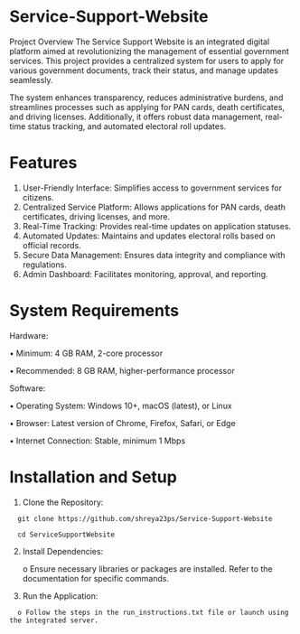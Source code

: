 # Service-Support-Website
Project Overview
The Service Support Website is an integrated digital platform aimed at revolutionizing the management of essential government services. This project provides a centralized system for users to apply for various government documents, track their status, and manage updates seamlessly.

The system enhances transparency, reduces administrative burdens, and streamlines processes such as applying for PAN cards, death certificates, and driving licenses. Additionally, it offers robust data management, real-time status tracking, and automated electoral roll updates.

# Features
1. User-Friendly Interface: Simplifies access to government services for citizens.
2. Centralized Service Platform: Allows applications for PAN cards, death certificates, driving licenses, and more.
3. Real-Time Tracking: Provides real-time updates on application statuses. 
4. Automated Updates: Maintains and updates electoral rolls based on official records.
5. Secure Data Management: Ensures data integrity and compliance with regulations.
6. Admin Dashboard: Facilitates monitoring, approval, and reporting.

# System Requirements

Hardware:

•	Minimum: 4 GB RAM, 2-core processor

•	Recommended: 8 GB RAM, higher-performance processor

Software:

•	Operating System: Windows 10+, macOS (latest), or Linux

•	Browser: Latest version of Chrome, Firefox, Safari, or Edge

•	Internet Connection: Stable, minimum 1 Mbps

# Installation and Setup
   1.	Clone the Repository:
   
      git clone https://github.com/shreya23ps/Service-Support-Website

      cd ServiceSupportWebsite

   2. Install Dependencies:
   
      o  Ensure necessary libraries or packages are installed. Refer to the documentation for specific commands.

   3.	Run the Application:
   
      o	Follow the steps in the run_instructions.txt file or launch using the integrated server.

